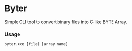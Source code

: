 # Byter

Simple CLI tool to convert binary files into C-like BYTE Array.

### Usage

    byter.exe [file] [array name]